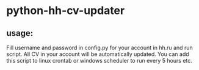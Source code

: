 # python-hh-cv-updater

## usage:
Fill username and password in config.py for your account in hh.ru and run script.
All CV in your account will be automatically updated.
You can add this script to linux crontab or windows scheduler to run every 5 hours etc.